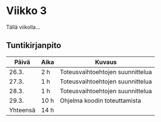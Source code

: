 # Viikko 3

Tällä viikolla...

## Tuntikirjanpito

| Päivä | Aika | Kuvaus |
| ----- | ------------- | ------ |
| 26.3.  | 2 h            | Toteusvaihtoehtojen suunnittelua |
| 27.3.  | 1 h            | Toteusvaihtoehtojen suunnittelua |
| 28.3.  | 1 h            | Toteusvaihtoehtojen suunnittelua |
| 29.3.  | 10 h            | Ohjelma koodin toteuttamista |
| Yhteensä | 14 h         |        |
